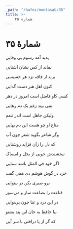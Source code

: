 ```yaml
---
_path: "/hafez/montasab/35"
title: >-
    شمارهٔ ۳۵
---
```

# شمارهٔ ۳۵

<div class="b" id="bn1"><div class="m1"><p>پدید آمد رسوم بی وفایی</p></div>
<div class="m2"><p>نماند از کس نشان آشنایی</p></div></div>
<div class="b" id="bn2"><div class="m1"><p>برند از فاقه نزد هر خسیسی</p></div>
<div class="m2"><p>کنون اهل هنر دست گدایی</p></div></div>
<div class="b" id="bn3"><div class="m1"><p>کسی کاو فاضل است امروز در دهر</p></div>
<div class="m2"><p>نمی بیند زغم یک دم رهایی</p></div></div>
<div class="b" id="bn4"><div class="m1"><p>ولیکن جاهل است اندر تنعم</p></div>
<div class="m2"><p>متاع او چو هست این دم بهایی</p></div></div>
<div class="b" id="bn5"><div class="m1"><p>وگر شاعر بگوید شعر چون آب</p></div>
<div class="m2"><p>که دل را زآن فزاید روشنایی</p></div></div>
<div class="b" id="bn6"><div class="m1"><p>نبخشندش جویی از بخل و امساک</p></div>
<div class="m2"><p>اگر خود فی المثل باشد سنایی</p></div></div>
<div class="b" id="bn7"><div class="m1"><p>خرد در گوش هوشم دی همی گفت</p></div>
<div class="m2"><p>برو صبری بکن در بینوایی</p></div></div>
<div class="b" id="bn8"><div class="m1"><p>قناعت را بضاعت ساز و می‌سوز</p></div>
<div class="m2"><p>در این درد و عنا چون بی‌نوایی</p></div></div>
<div class="b" id="bn9"><div class="m1"><p>بیا حافظ به جان این پند بشنو</p></div>
<div class="m2"><p>که گر از پا درافتی با سر آیی</p></div></div>
